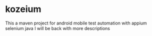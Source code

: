 # kozeium
This a maven project for android mobile test automation with appium selenium java 
I will be back with more descriptions
